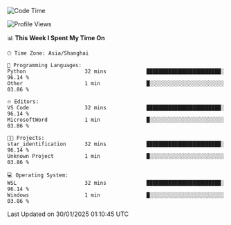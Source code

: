 <!--START_SECTION:waka-->
![Code Time](http://img.shields.io/badge/Code%20Time-2%2C228%20hrs%205%20mins-blue)

![Profile Views](http://img.shields.io/badge/Profile%20Views-3-blue)

📊 **This Week I Spent My Time On** 

```text
🕑︎ Time Zone: Asia/Shanghai

💬 Programming Languages: 
Python                   32 mins             ████████████████████████░   96.14 % 
Other                    1 min               █░░░░░░░░░░░░░░░░░░░░░░░░   03.86 % 

🔥 Editors: 
VS Code                  32 mins             ████████████████████████░   96.14 % 
MicrosoftWord            1 min               █░░░░░░░░░░░░░░░░░░░░░░░░   03.86 % 

🐱‍💻 Projects: 
star_identification      32 mins             ████████████████████████░   96.14 % 
Unknown Project          1 min               █░░░░░░░░░░░░░░░░░░░░░░░░   03.86 % 

💻 Operating System: 
WSL                      32 mins             ████████████████████████░   96.14 % 
Windows                  1 min               █░░░░░░░░░░░░░░░░░░░░░░░░   03.86 % 
```


 Last Updated on 30/01/2025 01:10:45 UTC
<!--END_SECTION:waka-->